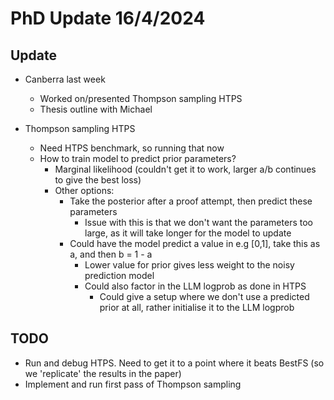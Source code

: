 # PhD Update 16/4/2024  

## Update

- Canberra last week
  - Worked on/presented Thompson sampling HTPS
  - Thesis outline with Michael 

- Thompson sampling HTPS
  - Need HTPS benchmark, so running that now
  - How to train model to predict prior parameters?
    - Marginal likelihood (couldn't get it to work, larger a/b continues to give the best loss)
    - Other options:
      - Take the posterior after a proof attempt, then predict these parameters
        - Issue with this is that we don't want the parameters too large, as it will take longer for the model to update 
      - Could have the model predict a value in e.g [0,1], take this as a, and then b = 1 - a 
        - Lower value for prior gives less weight to the noisy prediction model
        - Could also factor in the LLM logprob as done in HTPS 
          - Could give a setup where we don't use a predicted prior at all, rather initialise it to the LLM logprob
           
## TODO
- Run and debug HTPS. Need to get it to a point where it beats BestFS (so we 'replicate' the results in the paper)
- Implement and run first pass of Thompson sampling 